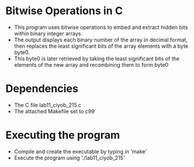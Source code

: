 # Bitwise Operations in C
* This program uses bitwise operations to embed and extract hidden bits within binary integer arrays.
* The output displays each binary number of the array in decimal format, then replaces the least significant bits of the array elements with a byte byte0.
* This byte0 is later retrieved by taking the least significant bits of the elements of the new array and recombining them to form byte0

# Dependencies
* The C file lab11_ciyob_215.c
* The attached Makefile set to c99

# Executing the program
* Compile and create the executable by typing in 'make'
* Execute the program using './lab11_ciyob_215'
